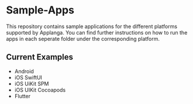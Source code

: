 # Sample-Apps

This repository contains sample applications for the different platforms supported by Applanga. 
You can find further instructions on how to run the apps in each seperate folder under the corresponding platform.

## Current Examples
* Android
* iOS SwiftUI
* iOS UiKit SPM
* iOS UIKit Cocoapods
* Flutter
